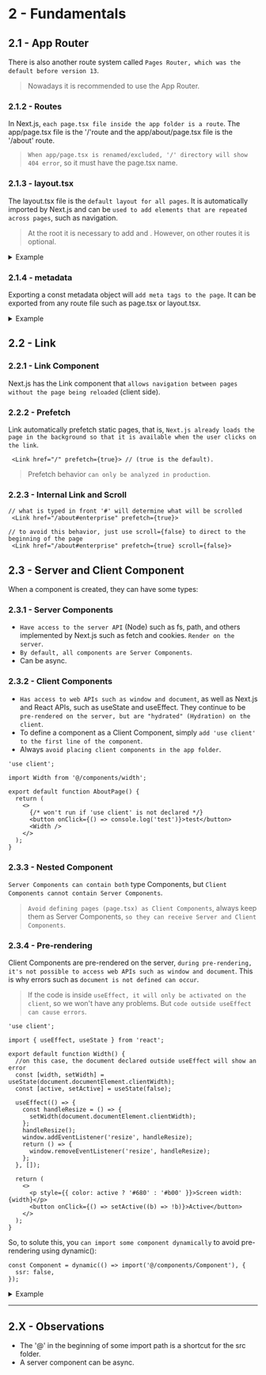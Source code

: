 # 2 - Fundamentals

## 2.1 - App Router

There is also another route system called `Pages Router, which was the default before version 13`.

> Nowadays it is recommended to use the App Router.

### 2.1.2 - Routes

In Next.js, `each page.tsx file inside the app folder is a route`. The app/page.tsx file is the '/'route and the app/about/page.tsx file is the '/about' route.

> `When app/page.tsx is renamed/excluded, '/' directory will show 404 error`, so it must have the page.tsx name.

### 2.1.3 - layout.tsx

The layout.tsx file is the `default layout for all pages`. It is automatically imported by Next.js and can be `used to add elements that are repeated across pages`, such as navigation.

> At the root it is necessary to add <html> and <body>. However, on other routes it is optional.

<details>
<summary>Example</summary>

```tsx
//layout.tsx
import type { Metadata } from 'next';
import './globals.scss';
import Menu from '@/components/menu';

export const metadata: Metadata = {
  title: 'Next.js',
  description: 'Created by eD0o',
};

export default function RootLayout({
  children,
}: Readonly<{
  children: React.ReactNode;
}>) {
  return (
    <html lang="pt-BR">
      <body>
        <Menu/> // -> content that will be seen in every page
        {children}
      </body>
    </html>
  );
}
```

</details>

### 2.1.4 - metadata

Exporting a const metadata object will `add meta tags to the page`. It can be exported from any route file such as page.tsx or layout.tsx.

<details>
<summary>Example</summary>

```tsx
import { Metadata } from 'next';

// use the Metadata inferface to see what are the correct values
export const metadata: Metadata = {
  title: 'About',
  description: 'About page',
};

export default function AboutPage() {
  return (
    <main>
      <h2>About</h2>
    </main>
  );
}
```

[![](https://i.imgur.com/SdsQgq6m.jpg)](https://i.imgur.com/SdsQgq6.png)

</details>

## 2.2 - Link

### 2.2.1 - Link Component

Next.js has the Link component that `allows navigation between pages without the page being reloaded` (client side).

### 2.2.2 - Prefetch

Link automatically prefetch static pages, that is, `Next.js already loads the page in the background so that it is available when the user clicks on the link`.

```tsx
 <Link href="/" prefetch={true}> // (true is the default).
```

> Prefetch behavior `can only be analyzed in production`.

### 2.2.3 - Internal Link and Scroll

```tsx
// what is typed in front '#' will determine what will be scrolled
 <Link href="/about#enterprise" prefetch={true}>

// to avoid this behavior, just use scroll={false} to direct to the beginning of the page
 <Link href="/about#enterprise" prefetch={true} scroll={false}>
```

## 2.3 - Server and Client Component

When a component is created, they can have some types:

### 2.3.1 - Server Components

- `Have access to the server API` (Node) such as fs, path, and others implemented by Next.js such as fetch and cookies. `Render on the server`.
- `By default, all components are Server Components`.
- Can be async.

### 2.3.2 - Client Components

- `Has access to web APIs such as window and document`, as well as Next.js and React APIs, such as useState and useEffect. They continue to be `pre-rendered on the server, but are "hydrated" (Hydration) on the client`.
- To define a component as a Client Component, simply `add 'use client' to the first line of the component`.
- Always `avoid placing client components in the app folder`.

```tsx
'use client';

import Width from '@/components/width';

export default function AboutPage() {
  return (
    <>
      {/* won't run if 'use client' is not declared */}
      <button onClick={() => console.log('test')}>test</button>
      <Width />
    </>
  );
}
```

### 2.3.3 - Nested Component

`Server Components can contain both` type Components, but `Client Components cannot contain Server Components`.

> `Avoid defining pages (page.tsx) as Client Components`, always keep them as Server Components, `so they can receive Server and Client Components`.

### 2.3.4 - Pre-rendering

Client Components are pre-rendered on the server, `during pre-rendering, it's not possible to access web APIs such as window and document`. This is why errors such as `document is not defined can occur`.

> If the code is inside `useEffect, it will only be activated on the client`, so we won't have any problems. But `code outside useEffect can cause errors`.

```tsx
'use client';

import { useEffect, useState } from 'react';

export default function Width() {
  //on this case, the document declared outside useEffect will show an error
  const [width, setWidth] = useState(document.documentElement.clientWidth);
  const [active, setActive] = useState(false);

  useEffect(() => {
    const handleResize = () => {
      setWidth(document.documentElement.clientWidth);
    };
    handleResize();
    window.addEventListener('resize', handleResize);
    return () => {
      window.removeEventListener('resize', handleResize);
    };
  }, []);

  return (
    <>
      <p style={{ color: active ? '#680' : '#b00' }}>Screen width: {width}</p>
      <button onClick={() => setActive((b) => !b)}>Active</button>
    </>
  );
}
```

So, to solute this, you `can import some component dynamically` to avoid pre-rendering using dynamic():

```tsx
const Component = dynamic(() => import('@/components/Component'), {
  ssr: false,
});
```

<details>
<summary>Example</summary>

```tsx
import dynamic from 'next/dynamic';

// Now, the component will run properly. 
const Width = dynamic(() => import('@/components/width'), { ssr: false });

export default function AboutPage() {
  return (
    <>
      <p>About</p>
      <Width />
    </>
  );
}
```

Even the renderization is different.
[![](https://i.imgur.com/kwRC7i6m.jpg)](https://i.imgur.com/kwRC7i6.png)

</details>

---

## 2.X - Observations

- The '@' in the beginning of some import path is a shortcut for the src folder.
- A server component can be async.
